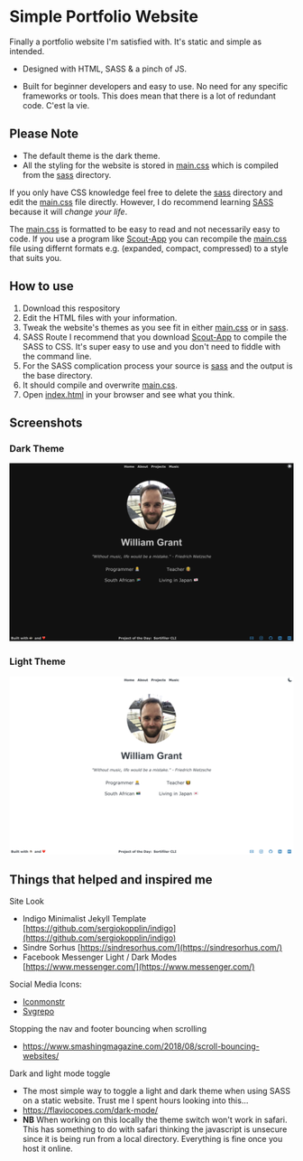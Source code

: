 # Simple Portfolio Website

Finally a portfolio website I'm satisfied with. It's static and simple as intended.

- Designed with HTML, SASS & a pinch of JS.

- Built for beginner developers and easy to use. No need for any specific frameworks or tools. This does mean that there is a lot of redundant code. C'est la vie.

## Please Note
- The default theme is the dark theme.
- All the styling for the website is stored in [main.css](main.css) which is compiled from the [sass](sass) directory.

If you only have CSS knowledge feel free to delete the [sass](sass) directory and edit the [main.css](main.css) file directly.
However, I do recommend learning [SASS](https://sass-lang.com) because it will *change your life*.

The [main.css](main.css) is formatted to be easy to read and not necessarily easy to code. If you use a program like [Scout-App](https://scout-app.io) you can recompile the [main.css](main.css) file using differnt formats e.g. (expanded, compact, compressed) to a style that suits you.

## How to use
1. Download this respository
2. Edit the HTML files with your information.
3. Tweak the website's themes as you see fit in either [main.css](main.css) or in [sass](sass).
  1. SASS Route I recommend that you download [Scout-App](https://scout-app.io) to compile the SASS to CSS. It's super easy to use and you don't need to fiddle with the command line.
  2. For the SASS complication process your source is [sass](sass) and the output is the base directory.
  3. It should compile and overwrite [main.css](main.css).
4. Open [index.html](index.html) in your browser and see what you think.

## Screenshots

### Dark Theme

![Screenshot](assets/images/screenshot-dark.png)

### Light Theme

![Screenshot](assets/images/screenshot-light.png)

## Things that helped and inspired me
Site Look
- Indigo Minimalist Jekyll Template [https://github.com/sergiokopplin/indigo](https://github.com/sergiokopplin/indigo)
- Sindre Sorhus [https://sindresorhus.com/](https://sindresorhus.com/)
- Facebook Messenger Light / Dark Modes [https://www.messenger.com/](https://www.messenger.com/)

Social Media Icons:

- [Iconmonstr](https://iconmonstr.com/)
- [Svgrepo](https://www.svgrepo.com/)

Stopping the nav and footer bouncing when scrolling

- https://www.smashingmagazine.com/2018/08/scroll-bouncing-websites/

Dark and light mode toggle

- The most simple way to toggle a light and dark theme when using SASS on a static website. Trust me I spent hours looking into this…
- https://flaviocopes.com/dark-mode/
- **NB** When working on this locally the theme switch won't work in safari. This has something to do with safari thinking the javascript is unsecure since it is being run from a local directory. Everything is fine once you host it online.
